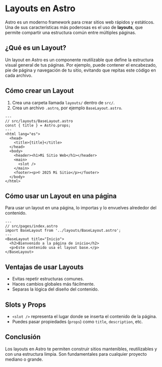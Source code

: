 
# Layouts en Astro

Astro es un moderno framework para crear sitios web rápidos y estáticos. Una de sus características más poderosas es el uso de **layouts**, que permite compartir una estructura común entre múltiples páginas.

## ¿Qué es un Layout?

Un layout en Astro es un componente reutilizable que define la estructura visual general de tus páginas. Por ejemplo, puede contener el encabezado, pie de página y navegación de tu sitio, evitando que repitas este código en cada archivo.

## Cómo crear un Layout

1. Crea una carpeta llamada `layouts/` dentro de `src/`.
2. Crea un archivo `.astro`, por ejemplo `BaseLayout.astro`.

```astro
---
// src/layouts/BaseLayout.astro
const { title } = Astro.props;
---
<html lang="es">
  <head>
    <title>{title}</title>
  </head>
  <body>
    <header><h1>Mi Sitio Web</h1></header>
    <main>
      <slot />
    </main>
    <footer><p>© 2025 Mi Sitio</p></footer>
  </body>
</html>
```

## Cómo usar un Layout en una página

Para usar un layout en una página, lo importas y lo envuelves alrededor del contenido.

```astro
---
// src/pages/index.astro
import BaseLayout from '../layouts/BaseLayout.astro';
---
<BaseLayout title="Inicio">
  <h2>Bienvenido a la página de inicio</h2>
  <p>Este contenido usa el layout base.</p>
</BaseLayout>
```

## Ventajas de usar Layouts

- Evitas repetir estructuras comunes.
- Haces cambios globales más fácilmente.
- Separas la lógica del diseño del contenido.

## Slots y Props

- `<slot />` representa el lugar donde se inserta el contenido de la página.
- Puedes pasar propiedades (`props`) como `title`, `description`, etc.

## Conclusión

Los layouts en Astro te permiten construir sitios mantenibles, reutilizables y con una estructura limpia. Son fundamentales para cualquier proyecto mediano o grande.